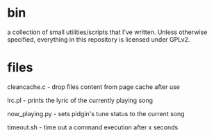bin
===

a collection of small utilities/scripts that I've written. Unless
otherwise specified, everything in this repository is licensed
under GPLv2.

files
=====

cleancache.c - drop files content from page cache after use

lrc.pl - prints the lyric of the currently playing song

now_playing.py - sets pidgin's tune status to the current song

timeout.sh - time out a command execution after x seconds

